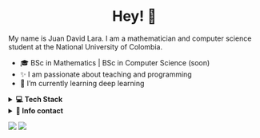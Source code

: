 <h1 align="center"> Hey! 👋 </h1>
<!--
**JuanLara18/JuanLara18** is a ✨ _special_ ✨ repository because its `README.md` (this file) appears on your GitHub profile.

Here are some ideas to get you started:

- 🔭 I’m currently working on ...
- 🌱 I’m currently learning ...
- 👯 I’m looking to collaborate on ...
- 🤔 I’m looking for help with ...
- 💬 Ask me about ...
- 📫 How to reach me: ...
- 😄 Pronouns: ...
- ⚡ Fun fact: ...
-->

<!-- About Section -->
<p>
My name is Juan David Lara. I am a mathematician and computer science student at the National University of Colombia.

- 🎓 BSc in Mathematics | BSc in Computer Science (soon)
- ✨ I am passionate about teaching and programming
- 🌱 I’m currently learning deep learning
</p>


<!-- Tech Stack -->  
<details>
  <summary><b>💻 Tech Stack</b></summary>
    <p align="center">

| **Category** | **Technologies** |
| - | - |
**Programming Languages** | ![Python](https://img.shields.io/badge/Python-FFD43B?style=for-the-badge&logo=python&logoColor=blue) ![Julia](https://img.shields.io/badge/Julia-9558B2?style=for-the-badge&logo=julia&logoColor=white) ![C++](https://img.shields.io/badge/c++-%2300599C.svg?style=for-the-badge&logo=c%2B%2B&logoColor=white) ![JavaScript](https://img.shields.io/badge/javascript-%23323330.svg?style=for-the-badge&logo=javascript&logoColor=%23F7DF1E) ![R](https://img.shields.io/badge/r-%23276DC3.svg?style=for-the-badge&logo=r&logoColor=white)
**Frameworks** | ![NumPy](https://img.shields.io/badge/numpy-%23013243.svg?style=for-the-badge&logo=numpy&logoColor=white) ![Pandas](https://img.shields.io/badge/pandas-%23150458.svg?style=for-the-badge&logo=pandas&logoColor=white) ![SciPy](https://img.shields.io/badge/SciPy-%230C55A5.svg?style=for-the-badge&logo=scipy&logoColor=%white) ![p5js](https://img.shields.io/badge/p5.js-ED225D?style=for-the-badge&logo=p5.js&logoColor=FFFFFF)
**ML & AI** | ![scikit-learn](https://img.shields.io/badge/scikit--learn-%23F7931E.svg?style=for-the-badge&logo=scikit-learn&logoColor=white) ![TensorFlow](https://img.shields.io/badge/TensorFlow-%23FF6F00.svg?style=for-the-badge&logo=TensorFlow&logoColor=white)
**Visualization Tools** | ![Plotly](https://img.shields.io/badge/Plotly-%233F4F75.svg?style=for-the-badge&logo=plotly&logoColor=white)
**Operating Systems** | ![Windows](https://img.shields.io/badge/Windows-0078D6?style=for-the-badge&logo=windows&logoColor=white) ![Ubuntu](https://img.shields.io/badge/Ubuntu-E95420?style=for-the-badge&logo=ubuntu&logoColor=white) ![Linux](https://img.shields.io/badge/Linux-FCC624?style=for-the-badge&logo=linux&logoColor=black) ![Kali](https://img.shields.io/badge/Kali-268BEE?style=for-the-badge&logo=kalilinux&logoColor=white)
**Miscellaneous** | ![LaTeX](https://img.shields.io/badge/latex-%23008080.svg?style=for-the-badge&logo=latex&logoColor=white) ![Git](https://img.shields.io/badge/git-%23F05033.svg?style=for-the-badge&logo=git&logoColor=white) ![Vim](https://img.shields.io/badge/VIM-%2311AB00.svg?style=for-the-badge&logo=vim&logoColor=white) ![Microsoft Excel](https://img.shields.io/badge/Microsoft_Excel-217346?style=for-the-badge&logo=microsoft-excel&logoColor=white)
  </p>
</details>

  
<!-- Contact -->
<details>
  <summary><b>💬 Info contact</b></summary>

  <p align="center">
<a href="https://www.linkedin.com/in/juandavidlara/"><img src="https://img.shields.io/badge/linkedin-%230077B5.svg?style=for-the-badge&logo=linkedin&logoColor=white" /></a>
  <a href="https://www.instagram.com/lara.juan.d/?hl=es-la"><img src="https://img.shields.io/badge/Instagram-%23E4405F.svg?style=for-the-badge&logo=Instagram&logoColor=white" /></a>
  <a href="https://www.youtube.com/channel/UCk8OV8eN6lbwoJDCdKc42ew"><img src="https://img.shields.io/badge/YouTube-%23FF0000.svg?style=for-the-badge&logo=YouTube&logoColor=white" /></a>
</p>
  
</details>


![](https://komarev.com/ghpvc/?username=JuanLara18) ![](https://img.shields.io/github/followers/JuanLara18.svg?style=social&label=Follow)
